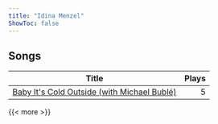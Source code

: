 ```yaml
---
title: "Idina Menzel"
ShowToc: false
---
```


## Songs
Title | Plays 
----- | -----: 
[Baby It's Cold Outside (with Michael Bublé)](/songs/baby-its-cold-outside-with-michael-buble) | 5

{{< more >}}